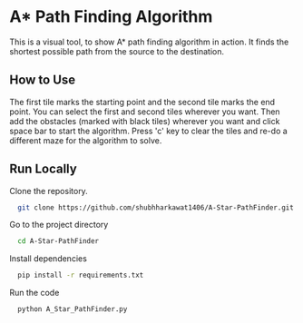 
# A* Path Finding Algorithm

This is a visual tool, to show A* path finding algorithm in action. 
It finds the shortest possible path from the source to the destination.








## How to Use

The first tile marks the starting point and the second tile marks the end point.
You can select the first and second tiles wherever you want.
Then add the obstacles (marked with black tiles) wherever you want and click space bar to start the algorithm. Press 'c' key to clear the tiles and re-do a different maze for the algorithm to solve. 
## Run Locally

Clone the repository.

```bash
  git clone https://github.com/shubhharkawat1406/A-Star-PathFinder.git
```

Go to the project directory

```bash
  cd A-Star-PathFinder
```

Install dependencies

```bash
  pip install -r requirements.txt
```

Run the code

```bash
  python A_Star_PathFinder.py
```

